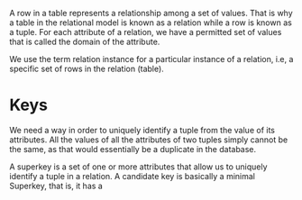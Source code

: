 A row in a table represents a relationship among a set of values. That is why a table in the relational model is known as a relation while a row is known as a tuple. 
For each attribute of a relation, we have a permitted set of values that is called the domain of the attribute.

We use the term relation instance for a particular instance of a relation, i.e, a specific set of rows in the relation (table).
# Keys
We need a way in order to uniquely identify a tuple from the value of its attributes. All the values of all the attributes of two tuples simply cannot be the same, as that would essentially be a duplicate in the database.

A superkey is a set of one or more attributes that allow us to uniquely identify a tuple in a relation. A candidate key is basically a minimal Superkey, that is, it has a

